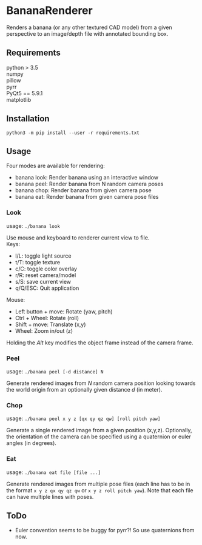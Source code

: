 # BananaRenderer

Renders a banana (or any other textured CAD model) from a given perspective to an image/depth file with annotated bounding box.

## Requirements
python > 3.5  
numpy  
pillow  
pyrr  
PyQt5 == 5.9.1  
matplotlib

## Installation
`python3 -m pip install --user -r requirements.txt`

## Usage

Four modes are available for rendering:
* banana look: Render banana using an interactive window
* banana peel: Render banana from N random camera poses
* banana chop: Render banana from given camera pose
* banana eat: Render banana from given camera pose files

### Look
usage: `./banana look`

Use mouse and keyboard to renderer current view to file.  
Keys:
* l/L: toggle light source
* t/T: toggle texture
* c/C: toggle color overlay
* r/R: reset camera/model
* s/S: save current view
* q/Q/ESC: Quit application

Mouse:  
* Left button + move: Rotate (yaw, pitch)
* Ctrl + Wheel: Rotate (roll)
* Shift + move: Translate (x,y)
* Wheel: Zoom in/out (z)

Holding the _Alt_ key modifies the object frame instead of the camera frame.

### Peel
usage: `./banana peel [-d distance] N`

Generate rendered images from _N_ random camera position looking towards the world origin from an optionally given distance _d_ (in meter).

### Chop
usage: `./banana peel x y z [qx qy qz qw] [roll pitch yaw]`

Generate a single rendered image from a given position (x,y,z).
Optionally, the orientation of the camera can be specified using a quaternion or euler angles (in degrees).

### Eat
usage: `./banana eat file [file ...]`

Generate rendered images from multiple pose files (each line has to be in the format `x y z qx qy qz qw` or `x y z roll pitch yaw`).
Note that each file can have multiple lines with poses.


## ToDo

* Euler convention seems to be buggy for pyrr?! So use quaternions from now.

